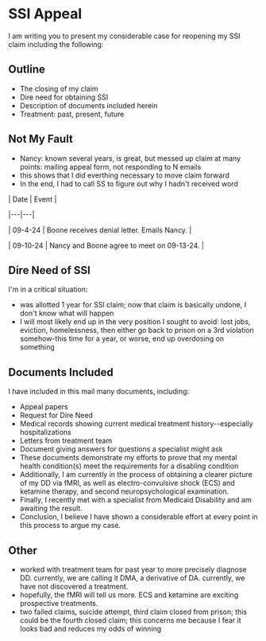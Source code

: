# SSI Appeal

I am writing you to present my considerable case for reopening my SSI claim including the following:

## Outline

- The closing of my claim
- Dire need for obtaining SSI
- Description of documents included herein
- Treatment: past, present, future

## Not My Fault

- Nancy: known several years, is great, but messed up claim at many points: mailing appeal form, not responding to N emails
- this shows that I did everthing necessary to move claim forward
- In the end, I had to call SS to figure out why I hadn't received word

| Date | Event |

|---|---|

| 09-4-24 | Boone receives denial letter. Emails Nancy. |

| 09-10-24 | Nancy and Boone agree to meet on 09-13-24. |


## Dire Need of SSI

I'm in a critical situation:
- was allotted 1 year for SSI claim; now that claim is basically undone, I don't know what will happen
- I will most likely end up in the very position I sought to avoid: lost jobs, eviction, homelessness, then either go back to prison on a 3rd violation somehow-this time for a year, or worse, end up overdosing on something

## Documents Included

I have included in this mail many documents, including:
- Appeal papers
- Request for Dire Need
- Medical records showing current medical treatment history--especially hospitalizations
- Letters from treatment team
- Document giving answers for questions a specialist might ask
- These documents demonstrate my efforts to prove that my mental health condition(s) meet the requirements for a disabling condition
- Additionally, I am currently in the process of obtaining a clearer picture of my DD via fMRI, as well as electro-convulsive shock (ECS) and ketamine therapy, and second neuropsychological examination.
- Finally, I recently met with a specialist from Medicaid Disability and am awaiting  the result.
- Conclusion, I believe I have shown a considerable effort at every point in this process to argue my case.

## Other

- worked with treatment team for past year to more precisely diagnose DD. currently, we are calling it DMA, a derivative of DA. currently, we have not discovered a treatment.
- hopefully, the fMRI will tell us more. ECS and ketamine are exciting prospective treatments.
- two failed claims, suicide attempt, third claim closed from prison; this could be the fourth closed claim; this concerns me because I fear  it looks bad and reduces my odds of winning
